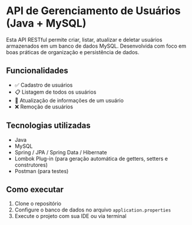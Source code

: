 # API de Gerenciamento de Usuários (Java + MySQL)

Esta API RESTful permite criar, listar, atualizar e deletar usuários armazenados em um banco de dados MySQL. Desenvolvida com foco em boas práticas de organização e persistência de dados.

## Funcionalidades
- ✅ Cadastro de usuários
- 📋 Listagem de todos os usuários
- 📝 Atualização de informações de um usuário
- ❌ Remoção de usuários

## Tecnologias utilizadas
- Java
- MySQL
- Spring / JPA / Spring Data / Hibernate
- Lombok Plug-in (para geração automática de getters, setters e construtores)
- Postman (para testes)

## Como executar
1. Clone o repositório
2. Configure o banco de dados no arquivo `application.properties` 
3. Execute o projeto com sua IDE ou via terminal
